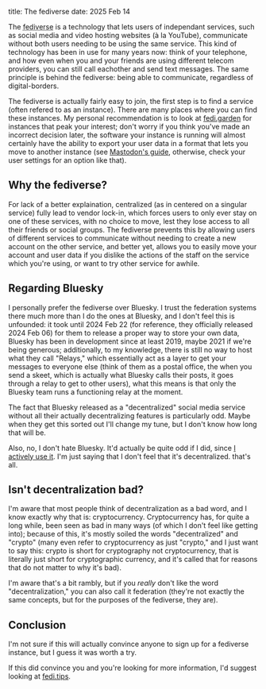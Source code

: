 title: The fediverse
date: 2025 Feb 14

The <abbr title="federated universe">fediverse</abbr> is a technology that lets users of independant services, such as
social media and video hosting websites (&#xE0; la YouTube), communicate without both users needing to be using the same
service. This kind of technology has been in use for many years now: think of your telephone, and how even when you and
your friends are using different telecom providers, you can still call eachother and send text messages. The same
principle is behind the fediverse: being able to communicate, regardless of digital-borders.

The fediverse is actually fairly easy to join, the first step is to find a service (often refered to as an instance).
There are many places where you can find these instances. My personal recommendation is to look at
[fedi.garden](https://fedi.garden/) for instances that peak your interest; don't worry if you think you've made an
incorrect decision later, the software your instance is running will almost certainly have the ability to export your
user data in a format that lets you move to another instance (see
[Mastodon's guide](https://docs.joinmastodon.org/user/moving/), otherwise, check your user settings for an option like
that).

## Why the fediverse?

For lack of a better explaination, centralized (as in centered on a singular service) fully lead to vendor lock-in, which forces users to only ever stay on one of these services, with no choice to move, lest they lose access to all their friends or social groups. The fediverse prevents this by allowing users of different services to communicate without needing to create a new account on the other service, and better yet, allows you to easily move your account and user data if you dislike the actions of the staff on the service which you're using, or want to try other service for awhile.

## Regarding Bluesky

I personally prefer the fediverse over Bluesky. I trust the federation systems there much more than I do the ones at
Bluesky, and I don't feel this is unfounded: it took until 2024 Feb 22 (for reference, they officially released 2024 Feb
06) for them to release a proper way to store your own data, Bluesky has been in development since at least 2019, maybe
2021 if we're being generous; additionally, to my knowledge, there is still no way to host what they call "Relays,"
which essentially  act as a layer to get your messages to everyone else (think of them as a postal office, the when you 
send a skeet, which is actually what Bluesky calls their posts, it goes through a relay to get to other users), what
this means is that only the Bluesky team runs a functioning relay at the moment.

The fact that Bluesky released as a "decentralized" social media service without all their actually decentralizing
features is particularly odd. Maybe when they get this sorted out I'll change my tune, but I don't know how long that
will be.

Also, no, I don't hate Bluesky. It'd actually be quite odd if I did, since
[I actively use it](https://bsky.app/profile/steve0greatness.nekoweb.org). I'm just saying that I don't feel that it's
decentralized. that's all.

## Isn't decentralization bad?

I'm aware that most people think of decentralization as a bad word, and I know exactly why that is: cryptocurrency.
Cryptocurrency has, for quite a long while, been seen as bad in many ways (of which I don't feel like getting into);
because of this, it's mostly soiled the words "decentralized" and "crypto" (many even refer to cryptocurrency as just
"crypto," and I just want to say this: crypto is short for cryptography not cryptocurrency, that is literally just short
for cryptographic currency, and it's called that for reasons that do not matter to why it's bad).

I'm aware that's a bit rambly, but if you *really* don't like the word "decentralization," you can also call it
federation (they're not exactly the same concepts, but for the purposes of the fediverse, they are).

## Conclusion

I'm not sure if this will actually convince anyone to sign up for a fediverse instance, but I guess it was worth a try.

If this did convince you and you're looking for more information, I'd suggest looking at
[fedi.tips](https://fedi.tips/).
